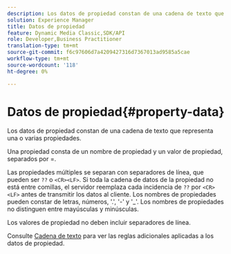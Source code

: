 ```yaml
---
description: Los datos de propiedad constan de una cadena de texto que representa una o varias propiedades.
solution: Experience Manager
title: Datos de propiedad
feature: Dynamic Media Classic,SDK/API
role: Developer,Business Practitioner
translation-type: tm+mt
source-git-commit: f6c97606d7a4209427316d7367013ad9585a5cae
workflow-type: tm+mt
source-wordcount: '118'
ht-degree: 0%

---
```



# Datos de propiedad{#property-data}

Los datos de propiedad constan de una cadena de texto que representa una o varias propiedades.

Una propiedad consta de un nombre de propiedad y un valor de propiedad, separados por =.

Las propiedades múltiples se separan con separadores de línea, que pueden ser `??` o `<CR><LF>`. Si toda la cadena de datos de la propiedad no está entre comillas, el servidor reemplaza cada incidencia de `??` por `<CR><LF>` antes de transmitir los datos al cliente. Los nombres de propiedades pueden constar de letras, números, &#39;.&#39;, &#39;-&#39; y &#39;_&#39;. Los nombres de propiedades no distinguen entre mayúsculas y minúsculas.

Los valores de propiedad no deben incluir separadores de línea.

Consulte [Cadena de texto](../../../../../../is-api/image-catalog/image-serving-api-ref/c-image-catalog-reference/c-overview/c-common-data-types/r-text-string.md#reference-ae0a9e181b0e40c6bcdb43af7f481d63) para ver las reglas adicionales aplicadas a los datos de propiedad.
